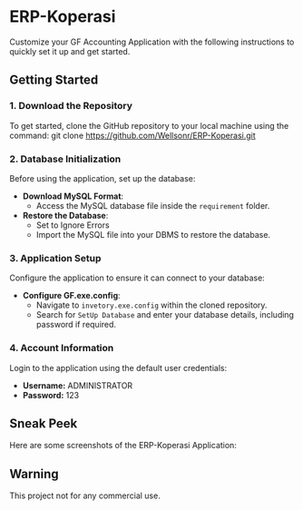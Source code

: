 # ERP-Koperasi

Customize your GF Accounting Application with the following instructions to quickly set it up and get started.

## Getting Started

### 1. Download the Repository
To get started, clone the GitHub repository to your local machine using the command:
git clone https://github.com/Wellsonr/ERP-Koperasi.git

### 2. Database Initialization
Before using the application, set up the database:

- **Download MySQL Format**:
  - Access the MySQL database file inside the `requirement` folder.
- **Restore the Database**:
  - Set to Ignore Errors
  - Import the MySQL file into your DBMS to restore the database.

### 3. Application Setup
Configure the application to ensure it can connect to your database:

- **Configure GF.exe.config**:
  - Navigate to `invetory.exe.config` within the cloned repository.
  - Search for `SetUp Database` and enter your database details, including password if required.

### 4. Account Information
Login to the application using the default user credentials:

- **Username:** ADMINISTRATOR
- **Password:** 123

## Sneak Peek
Here are some screenshots of the ERP-Koperasi Application:


## Warning
This project not for any commercial use.
